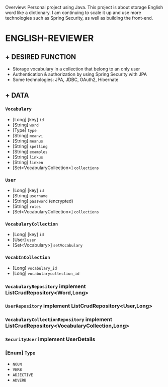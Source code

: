 Overview: Personal project using Java. This project is about storage English word like a dictionary. I am continuing to scale it up and use more technologies such as Spring Security, as well as building the front-end.

# ENGLISH-REVIEWER

## + DESIRED FUNCTION
- Storage vocabulary in a collection that belong to an only user
- Authentication & authorization by using Spring Security with JPA
- Some technologies: JPA, JDBC, OAuth2, Hibernate

## + DATA
### `Vocabulary`
- [Long] [key] `id`
- [String] `word`
- [Type] `type`
- [String] `meanvi`
- [String] `meanus`
- [String] `spelling`
- [String] `examples`
- [String] `linkus`
- [String] `linken`
- [Set\<VocabularyCollection>] `collections`
### `User`
- [Long] [key] `id`
- [String] `username`
- [String] `password` (encrypted)
- [String] `roles`
- [Set\<VocabularyCollection>] `collections`
### `VocabularyCollection`
- [Long] [key] `id`
- [User] `user`
- [Set\<Vocabulary>] `setVocabulary`
### `VocabInCollection`
- [Long] `vocabulary_id`
- [Long] `vocabularycollection_id`
### `VocabularyRepository` implement ListCrudRepository<Word,Long>
### `UserRepository` implement ListCrudRepository<User,Long>
### `VocabularyCollectionRepository` implement ListCrudRepository<VocabularyCollection,Long>
### `SecurityUser` implement UserDetails
### [Enum] `Type`
- `NOUN`
- `VERB`
- `ADJECTIVE`
- `ADVERB`




	
